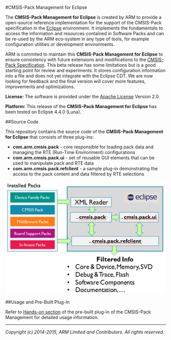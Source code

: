 #CMSIS-Pack Management for Eclipse

The **CMSIS-Pack Management for Eclipse** is created by ARM to provide a open-source reference implementation for the support of the CMSIS-Pack specification in the [Eclipse] environment. It implements the fundamentals to access the information and resources contained in Software Packs and can be re-used by the ARM eco-system in any type of tools, for example configuration utilities or development environments.

ARM is commited to maintain this **CMSIS-Pack Management for Eclipse** to ensure consistency with future extensions and modifications to the [CMSIS-Pack Specification].  This beta release  has some limitations but is a good starting point for review and experiments. It stores configuration information into a file and does not yet integrate with the Eclipse CDT.
We are now looking for feedback and the final version will cover more features, improvements and optimizations.

**License:** The software is provided under the [Apache License] Version 2.0. 

**Platform:** This release of the **CMSIS-Pack Management for Eclipse** has been tested on Eclipse 4.4.0 (Luna).

##Source Code 

This repository contains the source code of the **CMSIS-Pack Management for Eclipse** that consists of three plug-ins:
* **com.arm.cmsis.pack** 	- core responsible for loading pack data and managing the RTE (Run-Time Environment) configurations
* **com.arm.cmsis.pack.ui** - set of reusable GUI elements that can be used to manipulate pack and RTE data
* **com.arm.cmsis.pack.refclient** - a sample plug-in demonstrating the access to the pack content and data filtered by RTE selections

![Eclipse Plug-In Overview] 

##Usage and Pre-Built Plug-In

Refer to [Hands-on section] of the pre-built plug-in of the CMSIS-Pack Management for detailed usage information.

- - - - - - - - - - - - - - - - - - - - - - - - - -

_Copyright (c) 2014-2015, ARM Limited and Contributors. All rights reserved._


[Apache License]:           ./license.md "Apache License for CMSIS-Pack Management for Eclipse"

[CMSIS-Pack Management for Eclipse]: https://www.github.com/ARM-software/cmsis-pack-eclipse 
[Hands-on section]:         https://github.com/ARM-software/cmsis-pack-eclipse-prebuilt#hands-on
[CMSIS Pack Repository]:	  http://www.keil.com/pack/
[Keil-MDK-ARM Version 5]:   http://www2.keil.com/mdk5/install
[Eclipse]:                  http://www.eclipse.org
[CMSIS-Pack specification]: http://www.keil.com/pack/doc/CMSIS/Pack/html/index.html

[Eclipse Plug-In Overview]: ./images/EclipseOverview.png
[Select the Device]:        ./images/Eclipse2.png
[Component Selection]:      ./images/Eclipse4.png
